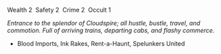 ---
---

Wealth 2  Safety 2  Crime 2  Occult 1

*Entrance to the splendor of Cloudspire; all hustle, bustle, travel, and commotion. Full of arriving trains, departing cabs, and flashy commerce.*
- Blood Imports, Ink Rakes, Rent-a-Haunt, Spelunkers United